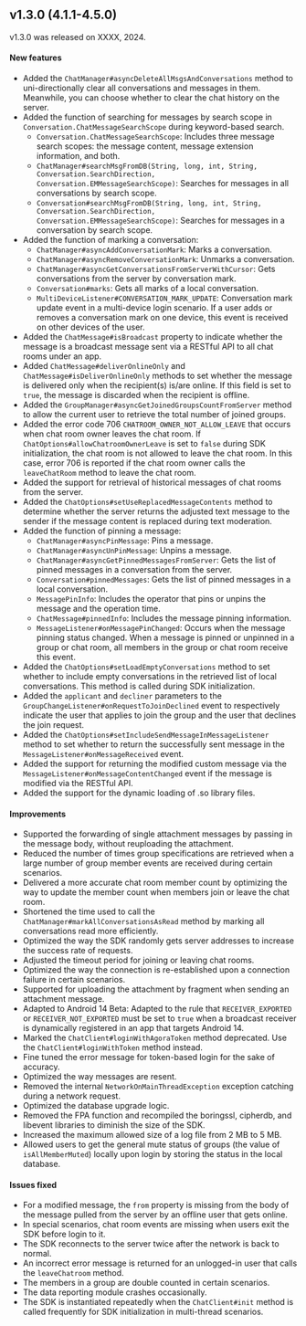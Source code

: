 ## v1.3.0 (4.1.1-4.5.0)

v1.3.0 was released on XXXX, 2024.

#### New features

- Added the `ChatManager#asyncDeleteAllMsgsAndConversations` method to uni-directionally clear all conversations and messages in them. Meanwhile, you can choose whether to clear the chat history on the server.
- Added the function of searching for messages by search scope in `Conversation.ChatMessageSearchScope` during keyword-based search.
  - `Conversation.ChatMessageSearchScope`: Includes three message search scopes: the message content, message extension information, and both. 
  - `ChatManager#searchMsgFromDB(String, long, int, String, Conversation.SearchDirection, Conversation.EMMessageSearchScope)`: Searches for messages in all conversations by search scope.
  - `Conversation#searchMsgFromDB(String, long, int, String, Conversation.SearchDirection, Conversation.EMMessageSearchScope)`: Searches for messages in a conversation by search scope.
- Added the function of marking a conversation: 
  - `ChatManager#asyncAddConversationMark`: Marks a conversation.
  - `ChatManager#asyncRemoveConversationMark`: Unmarks a conversation.
  - `ChatManager#asyncGetConversationsFromServerWithCursor`: Gets conversations from the server by conversation mark.
  - `Conversation#marks`: Gets all marks of a local conversation.
  - `MultiDeviceListener#CONVERSATION_MARK_UPDATE`: Conversation mark update event in a multi-device login scenario. If a user adds or removes a conversation mark on one device,  this event is received on other devices of the user.
- Added the `ChatMessage#isBroadcast` property to indicate whether the message is a broadcast message sent via a RESTful API to all chat rooms under an app.
- Added `ChatMessage#deliverOnlineOnly` and `ChatMessage#isDeliverOnlineOnly` methods to set whether the message is delivered only when the recipient(s) is/are online. If this field is set to `true`, the message is discarded when the recipient is offline.
- Added the `GroupManager#asyncGetJoinedGroupsCountFromServer` method to allow the current user to retrieve the total number of joined groups.
- Added the error code 706 `CHATROOM_OWNER_NOT_ALLOW_LEAVE` that occurs when chat room owner leaves the chat room. If `ChatOptions#allowChatroomOwnerLeave` is set to `false` during SDK initialization, the chat room is not allowed to leave the chat room. In this case, error 706 is reported if the chat room owner calls the `leaveChatRoom` method to leave the chat room.
- Added the support for retrieval of historical messages of chat rooms from the server.
- Added the `ChatOptions#setUseReplacedMessageContents` method to determine whether the server returns the adjusted text message to the sender if the message content is replaced during text moderation.
- Added the function of pinning a message:
  - `ChatManager#asyncPinMessage`: Pins a message.   
  - `ChatManager#asyncUnPinMessage`: Unpins a message.  
  - `ChatManager#asyncGetPinnedMessagesFromServer`: Gets the list of pinned messages in a conversation from the server. 
  - `Conversation#pinnedMessages`: Gets the list of pinned messages in a local conversation.
  - `MessagePinInfo`: Includes the operator that pins or unpins the message and the operation time.
  - `ChatMessage#pinnedInfo`: Includes the message pinning information.
  - `MessageListener#onMessagePinChanged`: Occurs when the message pinning status changed. When a message is pinned or unpinned in a group or chat room, all members in the group or chat room receive this event. 
- Added the `ChatOptions#setLoadEmptyConversations` method to set whether to include empty conversations in the retrieved list of local conversations. This method is called during SDK initialization.
- Added the `applicant` and `decliner` parameters to the `GroupChangeListener#onRequestToJoinDeclined` event to respectively indicate the user that applies to join the group and the user that declines the join request. 
- Added the `ChatOptions#setIncludeSendMessageInMessageListener` method to set whether to return the successfully sent message in the `MessageListener#onMessageReceived` event.
- Added the support for returning the modified custom message via the `MessageListener#onMessageContentChanged` event if the message is modified via the RESTful API. 
- Added the support for the dynamic loading of .so library files.

#### Improvements

- Supported the forwarding of single attachment messages by passing in the message body, without reuploading the attachment.  
- Reduced the number of times group specifications are retrieved when a large number of group member events are received during certain scenarios.    
- Delivered a more accurate chat room member count by optimizing the way to update the member count when members join or leave the chat room.
- Shortened the time used to call the `ChatManager#markAllConversationsAsRead` method by marking all conversations read more efficiently.
- Optimized the way the SDK randomly gets server addresses to increase the success rate of requests.
- Adjusted the timeout period for joining or leaving chat rooms.
- Optimized the way the connection is re-established upon a connection failure in certain scenarios.
- Supported for uploading the attachment by fragment when sending an attachment message.
- Adapted to Android 14 Beta: Adapted to the rule that `RECEIVER_EXPORTED` or `RECEIVER_NOT_EXPORTED` must be set to `true` when a broadcast receiver is dynamically registered in an app that targets Android 14.
- Marked the `ChatClient#loginWithAgoraToken` method deprecated. Use the `ChatClient#loginWithToken` method instead.
- Fine tuned the error message for token-based login for the sake of accuracy.
- Optimized the way messages are resent.
- Removed the internal `NetworkOnMainThreadException` exception catching during a network request.
- Optimized the database upgrade logic.
- Removed the FPA function and recompiled the boringssl, cipherdb, and libevent libraries to diminish the size of the SDK.
- Increased the maximum allowed size of a log file from 2 MB to 5 MB.
- Allowed users to get the general mute status of groups (the value of `isAllMemberMuted`) locally upon login by storing the status in the local database. 

#### Issues fixed

- For a modified message, the `from` property is missing from the body of the message pulled from the server by an offline user that gets online. 
- In special scenarios, chat room events are missing when users exit the SDK before login to it.
- The SDK reconnects to the server twice after the network is back to normal.
- An incorrect error message is returned for an unlogged-in user that calls the `leaveChatroom` method.
- The members in a group are double counted in certain scenarios.
- The data reporting module crashes occasionally.
- The SDK is instantiated repeatedly when the `ChatClient#init` method is called frequently for SDK initialization in multi-thread scenarios.
